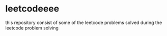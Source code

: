 # leetcodeeee
this repository consist of some of the leetcode problems solved during the leetcode problem solving
